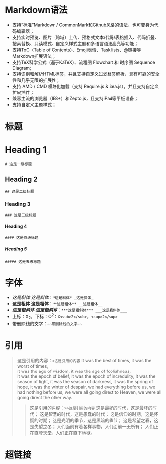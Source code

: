 # Markdown语法
- 支持“标准”Markdown / CommonMark和Github风格的语法，也可变身为代码编辑器；
- 支持实时预览、图片（跨域）上传、预格式文本/代码/表格插入、代码折叠、搜索替换、只读模式、自定义样式主题和多语言语法高亮等功能；
- 支持ToC（Table of Contents）、Emoji表情、Task lists、@链接等Markdown扩展语法；
- 支持TeX科学公式（基于KaTeX）、流程图 Flowchart 和 时序图 Sequence Diagram;
- 支持识别和解析HTML标签，并且支持自定义过滤标签解析，具有可靠的安全性和几乎无限的扩展性；
- 支持 AMD / CMD 模块化加载（支持 Require.js & Sea.js），并且支持自定义扩展插件；
- 兼容主流的浏览器（IE8+）和Zepto.js，且支持iPad等平板设备；
- 支持自定义主题样式；
# 标题
# Heading 1
`# 这是一级标题`
## Heading 2
`## 这是二级标题`
### Heading 3
`### 这是三级标题`
#### Heading 4
`#### 这是四级标题`
##### Heading 5
`##### 这是五级标题`
# 字体
- *这是斜体* _这是斜体_：`*这是斜体* _这是斜体_`
- **这是粗体** __这是粗体__：`**这是粗体** __这是粗体__`
- ***这是粗斜体*** ___这是粗斜体___：`***这是粗斜体*** ___这是粗斜体___`
- 上标：X<sub>2</sub>，下标：O<sup>2</sup>：`X<sub>2</sub>`，`<sup>2</sup>`
- ~~带删除线的文字~~：`~~带删除线的文字~~`
# 引用
>这是引用的内容：`>这是引用的内容`
>It was the best of times, it was the worst of times,  
>it was the age of wisdom, it was the age of foolishness,   
>it was the epoch of belief, it was the epoch of incredulity, 
>it was the season of light, it was the season of darkness, 
>it was the spring of hope, it was the winter of despair, 
>we had everything before us, we had nothing before us, 
>we were all going direct to Heaven, we were all going direct the other way.
>>这是引用的内容：`>>这是引用的内容`
>>这是最好的时代，这是最坏的时代；
>>这是智慧的时代，这是愚蠢的时代；
>>这是信仰的时期，这是怀疑的时期；
>>这是光明的季节，这是黑暗的季节；
>>这是希望之春，这是失望之冬；
>>人们面前有着各样事物，人们面前一无所有；
>>人们正在直登天堂，人们正在直下地狱。
# 超链接
